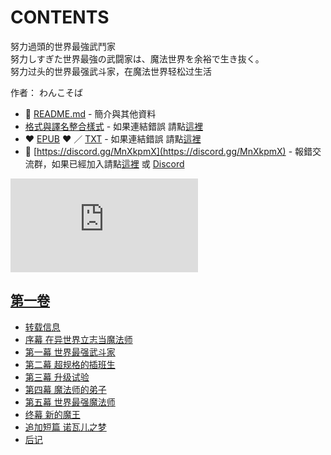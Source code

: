 # CONTENTS

努力過頭的世界最強武鬥家  
努力しすぎた世界最強の武闘家は、魔法世界を余裕で生き抜く。  
努力过头的世界最强武斗家，在魔法世界轻松过生活  

作者： わんこそば  



- :closed_book: [README.md](README.md) - 簡介與其他資料
- [格式與譯名整合樣式](https://github.com/bluelovers/node-novel/blob/master/lib/locales/%E5%8A%AA%E5%8A%9B%E9%81%8E%E9%A0%AD%E7%9A%84%E4%B8%96%E7%95%8C%E6%9C%80%E5%BC%B7%E6%AD%A6%E9%AC%A5%E5%AE%B6.ts) - 如果連結錯誤 請點[這裡](https://github.com/bluelovers/node-novel/blob/master/lib/locales/)
-  :heart: [EPUB](https://gitlab.com/demonovel/epub-txt/blob/master/dmzj/%E5%8A%AA%E5%8A%9B%E8%BF%87%E5%A4%B4%E7%9A%84%E4%B8%96%E7%95%8C%E6%9C%80%E5%BC%BA%E6%AD%A6%E6%96%97%E5%AE%B6%EF%BC%8C%E5%9C%A8%E9%AD%94%E6%B3%95%E4%B8%96%E7%95%8C%E8%BD%BB%E6%9D%BE%E8%BF%87%E7%94%9F%E6%B4%BB.epub) :heart:  ／ [TXT](https://gitlab.com/demonovel/epub-txt/blob/master/dmzj/out/%E5%8A%AA%E5%8A%9B%E8%BF%87%E5%A4%B4%E7%9A%84%E4%B8%96%E7%95%8C%E6%9C%80%E5%BC%BA%E6%AD%A6%E6%96%97%E5%AE%B6%EF%BC%8C%E5%9C%A8%E9%AD%94%E6%B3%95%E4%B8%96%E7%95%8C%E8%BD%BB%E6%9D%BE.out.txt) - 如果連結錯誤 請點[這裡](https://gitlab.com/demonovel/epub-txt/blob/master/dmzj/)
- :mega: [https://discord.gg/MnXkpmX](https://discord.gg/MnXkpmX) - 報錯交流群，如果已經加入請點[這裡](https://discordapp.com/channels/467794087769014273/467794088285175809) 或 [Discord](https://discordapp.com/channels/@me)


![導航目錄](https://chart.apis.google.com/chart?cht=qr&chs=150x150&chl=https://gitlab.com/novel-group/txt-source/blob/master/dmzj/努力過頭的世界最強武鬥家/導航目錄.md "導航目錄")




## [第一卷](00000_%E7%AC%AC%E4%B8%80%E5%8D%B7)

- [转载信息](00000_%E7%AC%AC%E4%B8%80%E5%8D%B7/00010_%E8%BD%AC%E8%BD%BD%E4%BF%A1%E6%81%AF.txt)
- [序幕 在异世界立志当魔法师](00000_%E7%AC%AC%E4%B8%80%E5%8D%B7/00020_%E5%BA%8F%E5%B9%95%20%E5%9C%A8%E5%BC%82%E4%B8%96%E7%95%8C%E7%AB%8B%E5%BF%97%E5%BD%93%E9%AD%94%E6%B3%95%E5%B8%88.txt)
- [第一幕 世界最强武斗家](00000_%E7%AC%AC%E4%B8%80%E5%8D%B7/00030_%E7%AC%AC%E4%B8%80%E5%B9%95%20%E4%B8%96%E7%95%8C%E6%9C%80%E5%BC%BA%E6%AD%A6%E6%96%97%E5%AE%B6.txt)
- [第二幕 超规格的插班生](00000_%E7%AC%AC%E4%B8%80%E5%8D%B7/00040_%E7%AC%AC%E4%BA%8C%E5%B9%95%20%E8%B6%85%E8%A7%84%E6%A0%BC%E7%9A%84%E6%8F%92%E7%8F%AD%E7%94%9F.txt)
- [第三幕 升级试验](00000_%E7%AC%AC%E4%B8%80%E5%8D%B7/00050_%E7%AC%AC%E4%B8%89%E5%B9%95%20%E5%8D%87%E7%BA%A7%E8%AF%95%E9%AA%8C.txt)
- [第四幕 魔法师的弟子](00000_%E7%AC%AC%E4%B8%80%E5%8D%B7/00060_%E7%AC%AC%E5%9B%9B%E5%B9%95%20%E9%AD%94%E6%B3%95%E5%B8%88%E7%9A%84%E5%BC%9F%E5%AD%90.txt)
- [第五幕 世界最强魔法师](00000_%E7%AC%AC%E4%B8%80%E5%8D%B7/00070_%E7%AC%AC%E4%BA%94%E5%B9%95%20%E4%B8%96%E7%95%8C%E6%9C%80%E5%BC%BA%E9%AD%94%E6%B3%95%E5%B8%88.txt)
- [终幕 新的魔王](00000_%E7%AC%AC%E4%B8%80%E5%8D%B7/00080_%E7%BB%88%E5%B9%95%20%E6%96%B0%E7%9A%84%E9%AD%94%E7%8E%8B.txt)
- [追加短篇 诺瓦儿之梦](00000_%E7%AC%AC%E4%B8%80%E5%8D%B7/00090_%E8%BF%BD%E5%8A%A0%E7%9F%AD%E7%AF%87%20%E8%AF%BA%E7%93%A6%E5%84%BF%E4%B9%8B%E6%A2%A6.txt)
- [后记](00000_%E7%AC%AC%E4%B8%80%E5%8D%B7/00100_%E5%90%8E%E8%AE%B0.txt)

